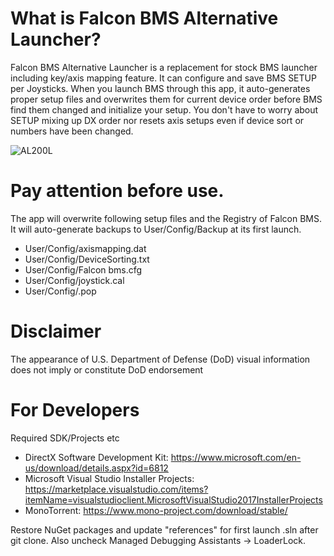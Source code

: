 # What is Falcon BMS Alternative Launcher?

Falcon BMS Alternative Launcher is a replacement for stock BMS launcher including key/axis
mapping feature. It can configure and save BMS SETUP per Joysticks. When you launch BMS
through this app, it auto-generates proper setup files and overwrites them for current
device order before BMS find them changed and initialize your setup. You don't have to worry
about SETUP mixing up DX order nor resets axis setups even if device sort or numbers have
been changed.

![AL200L](https://user-images.githubusercontent.com/32677587/140615244-2f8b719a-2ede-41cc-9013-eab0b6929741.jpg)

# Pay attention before use.

The app will overwrite following setup files and the Registry of Falcon BMS.
It will auto-generate backups to User/Config/Backup at its first launch.

- User/Config/axismapping.dat
- User/Config/DeviceSorting.txt
- User/Config/Falcon bms.cfg
- User/Config/joystick.cal
- User/Config/<callsign>.pop
  
# Disclaimer
  
The appearance of U.S. Department of Defense (DoD) visual information does not imply or constitute DoD endorsement

# For Developers
  
  Required SDK/Projects etc
  
  - DirectX Software Development Kit: https://www.microsoft.com/en-us/download/details.aspx?id=6812
  - Microsoft Visual Studio Installer Projects: https://marketplace.visualstudio.com/items?itemName=visualstudioclient.MicrosoftVisualStudio2017InstallerProjects
  - MonoTorrent: https://www.mono-project.com/download/stable/
  
Restore NuGet packages and update "references" for first launch .sln after git clone.
Also uncheck Managed Debugging Assistants -> LoaderLock.
